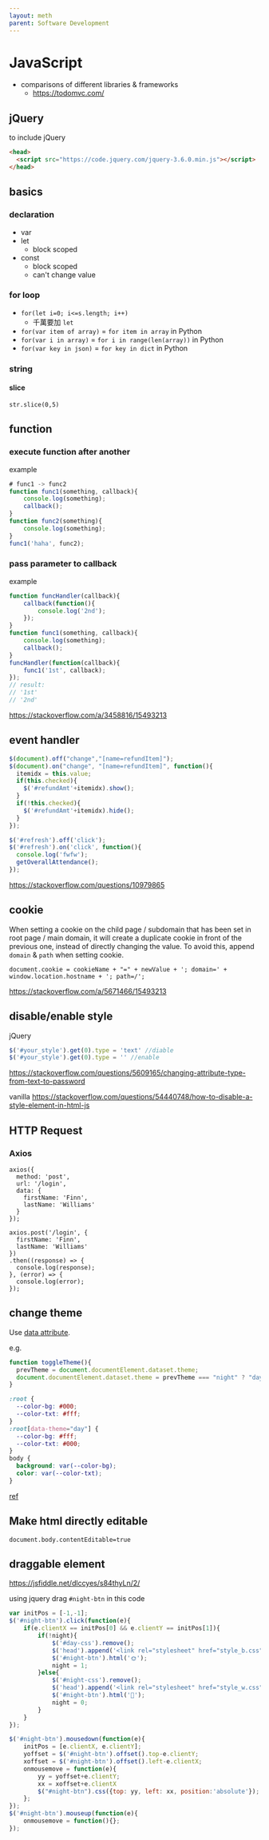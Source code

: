 ```yaml
---
layout: meth
parent: Software Development
---
```

# JavaScript

- comparisons of different libraries & frameworks
	- https://todomvc.com/

## jQuery
to include jQuery
```html
<head>
  <script src="https://code.jquery.com/jquery-3.6.0.min.js"></script>
</head>
```

## basics
### declaration
- var
- let
	- block scoped
- const
	- block scoped
	- can't change value

### for loop
- `for(let i=0; i<=s.length; i++)`
	- 千萬要加 `let`
- `for(var item of array)` = `for item in array` in Python
- `for(var i in array)` = `for i in range(len(array))` in Python
- `for(var key in json)` = `for key in dict` in Python

### string
#### slice
`str.slice(0,5)`

## function
### execute function after another
example
```js
# func1 -> func2
function func1(something, callback){
	console.log(something);
	callback();
}
function func2(something){
	console.log(something);
}
func1('haha', func2);
```

### pass parameter to callback
example
```js
function funcHandler(callback){
	callback(function(){
		console.log('2nd');
	});
}
function func1(something, callback){
	console.log(something);
	callback();
}
funcHandler(function(callback){
	func1('1st', callback);
});
// result: 
// '1st'
// '2nd'
```

<https://stackoverflow.com/a/3458816/15493213>

## event handler
```javascript
$(document).off("change","[name=refundItem]");
$(document).on("change", "[name=refundItem]", function(){
  itemidx = this.value;
  if(this.checked){
    $('#refundAmt'+itemidx).show();
  }
  if(!this.checked){
    $('#refundAmt'+itemidx).hide();
  }
});
```

```javascript
$('#refresh').off('click');
$('#refresh').on('click', function(){
  console.log('fwfw');
  getOverallAttendance();
});
```

<https://stackoverflow.com/questions/10979865>

## cookie
When setting a cookie on the child page / subdomain that has been set in root page / main domain, it will create a duplicate cookie in front of the previous one, instead of directly changing the value. To avoid this, append `domain` & `path` when setting cookie.

```
document.cookie = cookieName + "=" + newValue + '; domain=' + window.location.hostname + '; path=/';
```
<https://stackoverflow.com/a/5671466/15493213>

## disable/enable style
jQuery
```js
$('#your_style').get(0).type = 'text' //diable
$('#your_style').get(0).type = '' //enable
```

<https://stackoverflow.com/questions/5609165/changing-attribute-type-from-text-to-password>

vanilla
<https://stackoverflow.com/questions/54440748/how-to-disable-a-style-element-in-html-js>

## HTTP Request

### Axios

```
axios({
  method: 'post',
  url: '/login',
  data: {
    firstName: 'Finn',
    lastName: 'Williams'
  }
});
```

```
axios.post('/login', {
  firstName: 'Finn',
  lastName: 'Williams'
})
.then((response) => {
  console.log(response);
}, (error) => {
  console.log(error);
});
```

## change theme

Use [data attribute](https://developer.mozilla.org/en-US/docs/Web/HTML/Global_attributes/data-*).

e.g.

```js
function toggleTheme(){
  prevTheme = document.documentElement.dataset.theme;
  document.documentElement.dataset.theme = prevTheme === "night" ? "day" : "night"; 
}
```

```css
:root {
  --color-bg: #000;
  --color-txt: #fff;
}
:root[data-theme="day"] {
  --color-bg: #fff;
  --color-txt: #000;
}
body {
  background: var(--color-bg);
  color: var(--color-txt);
}
```

[ref](https://css-tricks.com/a-complete-guide-to-data-attributes/#styling)

## Make html directly editable

```
document.body.contentEditable=true
```

## draggable element
<https://jsfiddle.net/dlccyes/s84thyLn/2/>

using jquery
drag `#night-btn` in this code
```js
var initPos = [-1,-1];
$('#night-btn').click(function(e){
	if(e.clientX == initPos[0] && e.clientY == initPos[1]){
		if(!night){
			$('#day-css').remove();
			$('head').append('<link rel="stylesheet" href="style_b.css" id="night-css">');
			$('#night-btn').html('🌞');
			night = 1;
		}else{
			$('#night-css').remove();
			$('head').append('<link rel="stylesheet" href="style_w.css" id="day-css">');
			$('#night-btn').html('🌚');
			night = 0;
		}
	}
});

$('#night-btn').mousedown(function(e){
	initPos = [e.clientX, e.clientY];
	yoffset = $('#night-btn').offset().top-e.clientY;
	xoffset = $('#night-btn').offset().left-e.clientX;
	onmousemove = function(e){
		yy = yoffset+e.clientY;
		xx = xoffset+e.clientX
		$("#night-btn").css({top: yy, left: xx, position:'absolute'});
	};
});
$('#night-btn').mouseup(function(e){
	onmousemove = function(){};
});
```
